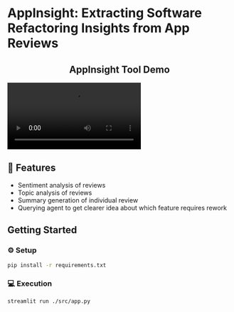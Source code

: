 # AppInsight: Extracting Software Refactoring Insights from App Reviews
<h2 align="center"> AppInsight Tool Demo </h2>
<video src="https://github.com/svk-cu-nlp/AppInsight/assets/96056131/b00e1ea7-e494-43c6-8693-2ea195730065"></video>


## 🔗 Features
- Sentiment analysis of reviews
- Topic analysis of reviews
- Summary generation of individual review
- Querying agent to get clearer idea about which feature requires rework

## Getting Started
### ⚙️ Setup
```bash
pip install -r requirements.txt
```
### 💻 Execution
```bash
streamlit run ./src/app.py
```

